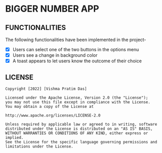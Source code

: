 # BIGGER NUMBER APP

## FUNCTIONALITIES
  The following functionalities have been implemented in the project-
* [x] Users can select one of the two buttons in the options menu
* [x] Users see a change in background color
* [x] A toast appears to let users know the outcome of their choice

## LICENSE
    Copyright [2022] [Vishma Pratim Das]

    Licensed under the Apache License, Version 2.0 (the "License");
    you may not use this file except in compliance with the License.
    You may obtain a copy of the License at

    http://www.apache.org/licenses/LICENSE-2.0

    Unless required by applicable law or agreed to in writing, software
    distributed under the License is distributed on an "AS IS" BASIS,
    WITHOUT WARRANTIES OR CONDITIONS OF ANY KIND, either express or implied.
    See the License for the specific language governing permissions and
    limitations under the License.